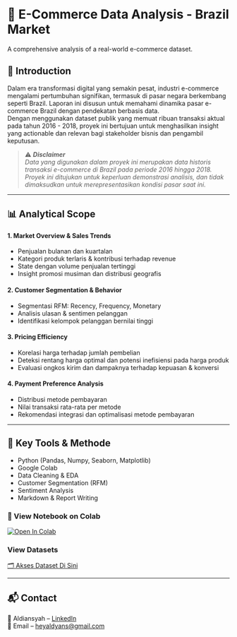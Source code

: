 # 🛒 E-Commerce Data Analysis - Brazil Market

A comprehensive analysis of a real-world e-commerce dataset.  



## 📖 Introduction

Dalam era transformasi digital yang semakin pesat, industri e-commerce mengalami pertumbuhan signifikan, termasuk di pasar negara berkembang seperti Brazil. Laporan ini disusun untuk memahami dinamika pasar e-commerce Brazil dengan pendekatan berbasis data.   
Dengan menggunakan dataset publik yang memuat ribuan transaksi aktual pada tahun 2016 - 2018, proyek ini bertujuan untuk menghasilkan insight yang actionable dan relevan bagi stakeholder bisnis dan pengambil keputusan.

> ⚠️ ***Disclaimer***   
  *Data yang digunakan dalam proyek ini merupakan data historis transaksi e-commerce di Brazil pada periode 2016 hingga 2018.*  
  *Proyek ini ditujukan untuk keperluan demonstrasi analisis, dan tidak dimaksudkan untuk merepresentasikan kondisi pasar saat ini.*

---

## 📊 Analytical Scope

#### 1. Market Overview & Sales Trends
- Penjualan bulanan dan kuartalan
- Kategori produk terlaris & kontribusi terhadap revenue
- State dengan volume penjualan tertinggi
- Insight promosi musiman dan distribusi geografis

#### 2. Customer Segmentation & Behavior
- Segmentasi RFM: Recency, Frequency, Monetary
- Analisis ulasan & sentimen pelanggan
- Identifikasi kelompok pelanggan bernilai tinggi

#### 3. Pricing Efficiency 
- Korelasi harga terhadap jumlah pembelian
- Deteksi rentang harga optimal dan potensi inefisiensi pada harga produk
- Evaluasi ongkos kirim dan dampaknya terhadap kepuasan & konversi

#### 4. Payment Preference Analysis
- Distribusi metode pembayaran
- Nilai transaksi rata-rata per metode
- Rekomendasi integrasi dan optimalisasi metode pembayaran

---

## 📎 Key Tools & Methode
- Python (Pandas, Numpy, Seaborn, Matplotlib)
- Google Colab
- Data Cleaning & EDA
- Customer Segmentation (RFM)
- Sentiment Analysis
- Markdown & Report Writing



### 🔗 View Notebook on Colab
[![Open In Colab](https://colab.research.google.com/assets/colab-badge.svg)](https://drive.google.com/file/d/11ANUezB2yJ5hvBFzs0HS_Mj4HxThqnC7/view?usp=sharing)

### View Datasets
[🗂️ Akses Dataset Di Sini](https://drive.google.com/drive/folders/1HIDkmD9hUlfvYsF2jmaBed18mFL93Pdy?usp=drive_link)

---

## 📬 Contact
📧 Aldiansyah – [LinkedIn](https://www.linkedin.com/in/aldyanns)  
📧 Email – heyaldyans@gmail.com

